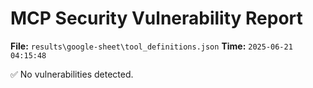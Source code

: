 # MCP Security Vulnerability Report
**File:** `results\google-sheet\tool_definitions.json`
**Time:** `2025-06-21 04:15:48`

✅ No vulnerabilities detected.